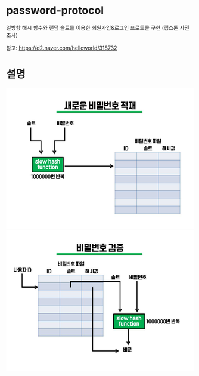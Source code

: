 # password-protocol
일방향 해시 함수와 랜덤 솔트를 이용한 회원가입&amp;로그인 프로토콜 구현 (캡스톤 사전 조사)

참고: https://d2.naver.com/helloworld/318732

# 설명
![image1](./images/slide1.JPG)
![image2](./images/slide2.JPG)

